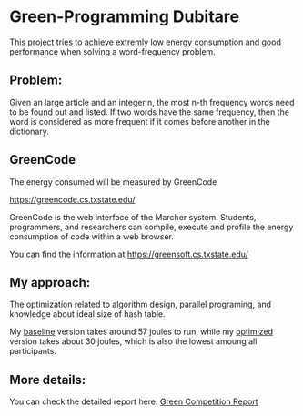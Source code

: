 # Green-Programming Dubitare

This project tries to achieve extremly low energy consumption and good performance when solving a word-frequency problem.



## Problem:

Given an large article and an integer n, the most n-th frequency words need to be found out and listed. If two words have the same frequency, then the word is considered as more frequent if it comes before another in the dictionary. 


## GreenCode

The energy consumed will be measured by GreenCode 

https://greencode.cs.txstate.edu/

GreenCode is the web interface of the Marcher system. Students, programmers, and researchers can compile, execute and profile the energy consumption of code within a web browser. 

You can find the information at https://greensoft.cs.txstate.edu/


## My approach:

The optimization related to algorithm design, parallel programing, and knowledge about ideal size of hash table.

My [baseline](./baseline.c) version takes around 57 joules to run, while my [optimized](optimized.c) version  takes about 30 joules, which is also the lowest amoung all participants.


## More details:

You can check the detailed report here: [Green Competition Report](GreenCompetitionReport.pdf)
